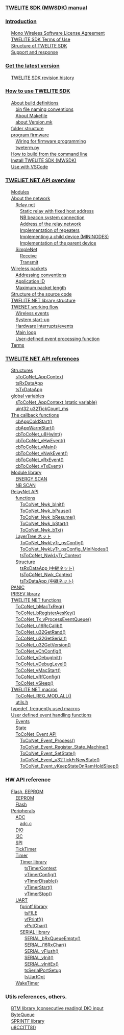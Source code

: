 
### [TWELITE SDK (MWSDK) manual](content//README.md)


### [Introduction](content//overview/README.md)

　 [Mono Wireless Software License Agreement](content//overview/mwsla.md) <br />
　 [TWELITE SDK Terms of Use](content//overview/policy.md) <br />
　 [Structure of TWELITE SDK](content//overview/sdk_structure.md) <br />
　 [Support and response](content//overview/support.md) <br />

### [Get the latest version](content//latest/README.md)

　 [TWELITE SDK revision history](content//latest/sdk_changes.md) <br />

### [How to use TWELITE SDK](content//twelite-sdk-howto/README.md)

　 [About build definitions](content//twelite-sdk-howto/birudonitsuite/README.md) <br />
　　 [bin file naming conventions](content//twelite-sdk-howto/birudonitsuite/binfuiru.md) <br />
　　 [About Makefile](content//twelite-sdk-howto/birudonitsuite/makefile-nitsuite.md) <br />
　　 [about Version.mk](content//twelite-sdk-howto/birudonitsuite/versionmk-nitsuite.md) <br />
　 [folder structure](content//twelite-sdk-howto/derekutori.md) <br />
　 [program firmware](content//twelite-sdk-howto/fumuua/README.md) <br />
　　 [Wiring for firmware programming](content//twelite-sdk-howto/fumuua/fumuua.md) <br />
　　 [tweterm.py](content//twelite-sdk-howto/fumuua/tweterm.py.md) <br />
　 [How to build from the command line](content//twelite-sdk-howto/komandoraindenobirudo.md) <br />
　 [Install TWELITE SDK (MWSDK)](content//twelite-sdk-howto/twelite-sdknoinsutru.md) <br />
　 [Use with VSCode](content//twelite-sdk-howto/vscode-deno.md) <br />

### [TWELIET NET API overview](content//twelite-net-api-expl/README.md)

　 [Modules](content//twelite-net-api-expl/mojru.md) <br />
　 [About the network](content//twelite-net-api-expl/nettowkunitsuite/README.md) <br />
　　 [Relay net](content//twelite-net-api-expl/nettowkunitsuite/netto-1/README.md) <br />
　　　 [Static relay with fixed host address](content//twelite-net-api-expl/nettowkunitsuite/netto-1/adoresuwoshita.md) <br />
　　　 [NB beacon system connection](content//twelite-net-api-expl/nettowkunitsuite/netto-1/nbbkonno.md) <br />
　　　 [Address of the relay network](content//twelite-net-api-expl/nettowkunitsuite/netto-1/nettonoadoresu.md) <br />
　　　 [Implementation of repeaters](content//twelite-net-api-expl/nettowkunitsuite/netto-1/no-1.md) <br />
　　　 [Implementing a child device (MININODES)](content//twelite-net-api-expl/nettowkunitsuite/netto-1/no-mininodes.md) <br />
　　　 [Implementation of the parent  device](content//twelite-net-api-expl/nettowkunitsuite/netto-1/no.md) <br />
　　 [SimpleNet](content//twelite-net-api-expl/nettowkunitsuite/netto/README.md) <br />
　　　 [Receive](content//twelite-net-api-expl/nettowkunitsuite/netto/shou-xin.md) <br />
　　　 [Transmit](content//twelite-net-api-expl/nettowkunitsuite/netto/song-xin.md) <br />
　 [Wireless packets](content//twelite-net-api-expl/paketto/README.md) <br />
　　 [Addressing conventions](content//twelite-net-api-expl/paketto/adoresuno.md) <br />
　　 [Application ID](content//twelite-net-api-expl/paketto/apurikshonid.md) <br />
　　 [Maximum packet length](content//twelite-net-api-expl/paketto/pakettono.md) <br />
　 [Structure of the source code](content//twelite-net-api-expl/ssukdono.md) <br />
　 [TWELITE NET  library structure](content//twelite-net-api-expl/twelite-net-raiburari.md) <br />
　 [TWENET working flow](content//twelite-net-api-expl/twenet-fur/README.md) <br />
　　 [Wireless events](content//twelite-net-api-expl/twenet-fur/fur-1.md) <br />
　　 [System start-up](content//twelite-net-api-expl/twenet-fur/fur.md) <br />
　　 [Hardware interrupts/events](content//twelite-net-api-expl/twenet-fur/hdouafur.md) <br />
　　 [Main loop](content//twelite-net-api-expl/twenet-fur/meinrpufur.md) <br />
　　 [User-defined event processing function](content//twelite-net-api-expl/twenet-fur/yzaibentofur.md) <br />
　 [Terms](content//twelite-net-api-expl/yong-yu.md) <br />

### [TWELITE NET API references](content//twelite-net-api-ref/README.md)

　 [Structures](content//twelite-net-api-ref/gou-zao-ti/README.md) <br />
　　 [sToCoNet_AppContext](content//twelite-net-api-ref/gou-zao-ti/stoconet_appcontext.md) <br />
　　 [tsRxDataApp](content//twelite-net-api-ref/gou-zao-ti/tsrxdataapp.md) <br />
　　 [tsTxDataApp](content//twelite-net-api-ref/gou-zao-ti/tstxdataapp.md) <br />
　 [global variables](content//twelite-net-api-ref/gurbaru/README.md) <br />
　　 [sToCoNet_AppContext (static variable)](content//twelite-net-api-ref/gurbaru/stoconetappcontext-jing-de-bian-shu.md) <br />
　　 [uint32 u32TickCount_ms](content//twelite-net-api-ref/gurbaru/uint32-u32tickcount_ms.md) <br />
　 [The callback functions](content//twelite-net-api-ref/krubakku/README.md) <br />
　　 [cbAppColdStart()](content//twelite-net-api-ref/krubakku/cbappcoldstart.md) <br />
　　 [cbAppWarmStart()](content//twelite-net-api-ref/krubakku/cbappwarmstart.md) <br />
　　 [cbToCoNet_u8HwInt()](content//twelite-net-api-ref/krubakku/cbtoconet_u8hwint.md) <br />
　　 [cbToCoNet_vHwEvent()](content//twelite-net-api-ref/krubakku/cbtoconet_vhwevent.md) <br />
　　 [cbToCoNet_vMain()](content//twelite-net-api-ref/krubakku/cbtoconet_vmain.md) <br />
　　 [cbToCoNet_vNwkEvent()](content//twelite-net-api-ref/krubakku/cbtoconet_vnwkevent.md) <br />
　　 [cbToCoNet_vRxEvent()](content//twelite-net-api-ref/krubakku/cbtoconet_vrxevent.md) <br />
　　 [cbToCoNet_vTxEvent()](content//twelite-net-api-ref/krubakku/cbtoconet_vtxevent.md) <br />
　 [Module library](content//twelite-net-api-ref/mojru-raiburari/README.md) <br />
　　 [ENERGY SCAN](content//twelite-net-api-ref/mojru-raiburari/energy-scan.md) <br />
　　 [NB SCAN](content//twelite-net-api-ref/mojru-raiburari/nb-scan.md) <br />
　 [RelayNet API](content//twelite-net-api-ref/netto-api/README.md) <br />
　　 [functions](content//twelite-net-api-ref/netto-api/functions/README.md) <br />
　　　 [ToCoNet_Nwk_bInit()](content//twelite-net-api-ref/netto-api/functions/toconet_nwk_binit.md) <br />
　　　 [ToCoNet_Nwk_bPause()](content//twelite-net-api-ref/netto-api/functions/toconet_nwk_bpause.md) <br />
　　　 [ToCoNet_Nwk_bResume()](content//twelite-net-api-ref/netto-api/functions/toconet_nwk_bresume.md) <br />
　　　 [ToCoNet_Nwk_bStart()](content//twelite-net-api-ref/netto-api/functions/toconet_nwk_bstart.md) <br />
　　　 [ToCoNet_Nwk_bTx()](content//twelite-net-api-ref/netto-api/functions/toconet_nwk_btx.md) <br />
　　 [LayerTree ネット](content//twelite-net-api-ref/netto-api/layertree-netto/README.md) <br />
　　　 [ToCoNet_NwkLyTr_psConfig()](content//twelite-net-api-ref/netto-api/layertree-netto/toconet_nwklytr_psconfig.md) <br />
　　　 [ToCoNet_NwkLyTr_psConfig_MiniNodes()](content//twelite-net-api-ref/netto-api/layertree-netto/toconet_nwklytr_psconfig_mininodes.md) <br />
　　　 [tsToCoNet_NwkLyTr_Context](content//twelite-net-api-ref/netto-api/layertree-netto/tstoconet_nwklytr_context.md) <br />
　　 [Structure](content//twelite-net-api-ref/netto-api/structure/README.md) <br />
　　　 [tsRxDataApp (中継ネット)](content//twelite-net-api-ref/netto-api/structure/tsrxdataapp-netto.md) <br />
　　　 [tsToCoNet_Nwk_Context](content//twelite-net-api-ref/netto-api/structure/tstoconet_nwk_context.md) <br />
　　　 [tsTxDataApp (中継ネット)](content//twelite-net-api-ref/netto-api/structure/tstxdataapp-netto.md) <br />
　 [PANIC](content//twelite-net-api-ref/panic.md) <br />
　 [PRSEV library](content//twelite-net-api-ref/prsev-raiburari.md) <br />
　 [TWELITE NET functions](content//twelite-net-api-ref/twelite-net-guan-shu/README.md) <br />
　　 [ToCoNet_bMacTxReq()](content//twelite-net-api-ref/twelite-net-guan-shu/toconet_bmactxreq.md) <br />
　　 [ToCoNet_bRegisterAesKey()](content//twelite-net-api-ref/twelite-net-guan-shu/toconet_bregisteraeskey.md) <br />
　　 [ToCoNet_Tx_vProcessEventQueue()](content//twelite-net-api-ref/twelite-net-guan-shu/toconet_tx_vprocesseventqueue.md) <br />
　　 [ToCoNet_u16RcCalib()](content//twelite-net-api-ref/twelite-net-guan-shu/toconet_u16rccalib.md) <br />
　　 [ToCoNet_u32GetRand()](content//twelite-net-api-ref/twelite-net-guan-shu/toconet_u32getrand.md) <br />
　　 [ToCoNet_u32GetSerial()](content//twelite-net-api-ref/twelite-net-guan-shu/toconet_u32getserial.md) <br />
　　 [ToCoNet_u32GetVersion()](content//twelite-net-api-ref/twelite-net-guan-shu/toconet_u32getversion.md) <br />
　　 [ToCoNet_vChConfig()](content//twelite-net-api-ref/twelite-net-guan-shu/toconet_vchconfig.md) <br />
　　 [ToCoNet_vDebugInit()](content//twelite-net-api-ref/twelite-net-guan-shu/toconet_vdebuginit.md) <br />
　　 [ToCoNet_vDebugLevel()](content//twelite-net-api-ref/twelite-net-guan-shu/toconet_vdebuglevel.md) <br />
　　 [ToCoNet_vMacStart()](content//twelite-net-api-ref/twelite-net-guan-shu/toconet_vmacstart.md) <br />
　　 [ToCoNet_vRfConfig()](content//twelite-net-api-ref/twelite-net-guan-shu/toconet_vrfconfig.md) <br />
　　 [ToCoNet_vSleep()](content//twelite-net-api-ref/twelite-net-guan-shu/toconet_vsleep.md) <br />
　 [TWELITE NET macros](content//twelite-net-api-ref/twelite-net-makuro/README.md) <br />
　　 [ToCoNet_REG_MOD_ALL()](content//twelite-net-api-ref/twelite-net-makuro/toconet_reg_mod_all.md) <br />
　　 [utils.h](content//twelite-net-api-ref/twelite-net-makuro/utils.h.md) <br />
　 [typedef, frequently used macros](content//twelite-net-api-ref/typedef-yokuumakuro.md) <br />
　 [User defined event handling functions](content//twelite-net-api-ref/yzaibento/README.md) <br />
　　 [Events](content//twelite-net-api-ref/yzaibento/ibento.md) <br />
　　 [State](content//twelite-net-api-ref/yzaibento/sutto.md) <br />
　　 [ToCoNet_Event API](content//twelite-net-api-ref/yzaibento/toconet_event-api/README.md) <br />
　　　 [ToCoNet_Event_Process()](content//twelite-net-api-ref/yzaibento/toconet_event-api/toconet_event_process.md) <br />
　　　 [ToCoNet_Event_Register_State_Machine()](content//twelite-net-api-ref/yzaibento/toconet_event-api/toconet_event_register_state_machine.md) <br />
　　　 [ToCoNet_Event_SetState()](content//twelite-net-api-ref/yzaibento/toconet_event-api/toconet_event_setstate.md) <br />
　　　 [ToCoNet_Event_u32TickFrNewState()](content//twelite-net-api-ref/yzaibento/toconet_event-api/toconet_event_u32tickfrnewstate.md) <br />
　　　 [ToCoNet_Event_vKeepStateOnRamHoldSleep()](content//twelite-net-api-ref/yzaibento/toconet_event-api/toconet_event_vkeepstateonramholdsleep.md) <br />

### [HW API reference](content//hw-api-ref/README.md)

　 [Flash, EEPROM](content//hw-api-ref/flash-eeprom/README.md) <br />
　　 [EEPROM](content//hw-api-ref/flash-eeprom/eeprom.md) <br />
　　 [Flash](content//hw-api-ref/flash-eeprom/flash.md) <br />
　 [Peripherals](content//hw-api-ref/perifuraru/README.md) <br />
　　 [ADC](content//hw-api-ref/perifuraru/adc/README.md) <br />
　　　 [adc.c](content//hw-api-ref/perifuraru/adc/adc.c.md) <br />
　　 [DIO](content//hw-api-ref/perifuraru/dio.md) <br />
　　 [I2C](content//hw-api-ref/perifuraru/i2c.md) <br />
　　 [SPI](content//hw-api-ref/perifuraru/spi.md) <br />
　　 [TickTimer](content//hw-api-ref/perifuraru/ticktimer.md) <br />
　　 [Timer](content//hw-api-ref/perifuraru/timer/README.md) <br />
　　　 [Timer library](content//hw-api-ref/perifuraru/timer/timerraiburari/README.md) <br />
　　　　 [tsTimerContext](content//hw-api-ref/perifuraru/timer/timerraiburari/tstimercontext.md) <br />
　　　　 [vTimerConfig()](content//hw-api-ref/perifuraru/timer/timerraiburari/vtimerconfig.md) <br />
　　　　 [vTimerDisable()](content//hw-api-ref/perifuraru/timer/timerraiburari/vtimerdisable.md) <br />
　　　　 [vTimerStart()](content//hw-api-ref/perifuraru/timer/timerraiburari/vtimerstart.md) <br />
　　　　 [vTimerStop()](content//hw-api-ref/perifuraru/timer/timerraiburari/vtimerstop.md) <br />
　　 [UART](content//hw-api-ref/perifuraru/uart/README.md) <br />
　　　 [fprintf library](content//hw-api-ref/perifuraru/uart/fprintf-raiburari/README.md) <br />
　　　　 [tsFILE](content//hw-api-ref/perifuraru/uart/fprintf-raiburari/tsfile.md) <br />
　　　　 [vfPrintf()](content//hw-api-ref/perifuraru/uart/fprintf-raiburari/vfprintf.md) <br />
　　　　 [vPutChar()](content//hw-api-ref/perifuraru/uart/fprintf-raiburari/vputchar.md) <br />
　　　 [SERIAL library](content//hw-api-ref/perifuraru/uart/serial-raiburari/README.md) <br />
　　　　 [SERIAL_bRxQueueEmpty()](content//hw-api-ref/perifuraru/uart/serial-raiburari/serial_brxqueueempty.md) <br />
　　　　 [SERIAL_i16RxChar()](content//hw-api-ref/perifuraru/uart/serial-raiburari/serial_i16rxchar.md) <br />
　　　　 [SERIAL_vFlush()](content//hw-api-ref/perifuraru/uart/serial-raiburari/serial_vflush.md) <br />
　　　　 [SERIAL_vInit()](content//hw-api-ref/perifuraru/uart/serial-raiburari/serial_vinit.md) <br />
　　　　 [SERIAL_vInitEx()](content//hw-api-ref/perifuraru/uart/serial-raiburari/serial_vinitex.md) <br />
　　　　 [tsSerialPortSetup](content//hw-api-ref/perifuraru/uart/serial-raiburari/tsserialportsetup.md) <br />
　　　　 [tsUartOpt](content//hw-api-ref/perifuraru/uart/serial-raiburari/tsuartopt.md) <br />
　　 [WakeTimer](content//hw-api-ref/perifuraru/waketimer.md) <br />

### [Utils references, others.](content//utils-ref/README.md)

　 [BTM library (consecutive reading) DIO input](content//utils-ref/btmraiburari-dio.md) <br />
　 [ByteQueue](content//utils-ref/bytequeue.md) <br />
　 [SPRINTF library](content//utils-ref/sprintfraiburari.md) <br />
　 [u8CCITT8()](content//utils-ref/u8ccitt8.md) <br />
